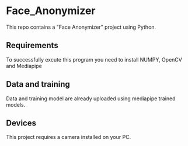 # Face_Anonymizer
This repo contains a "Face Anonymizer" project using Python.

## Requirements 

To successfully excute this program you need to install NUMPY, OpenCV and Mediapipe

## Data and training 

Data and training model are already uploaded using mediapipe trained models.

## Devices

This project requires a camera installed on your PC.
